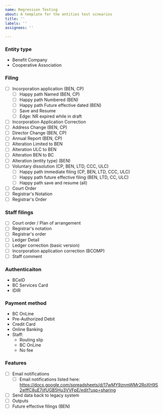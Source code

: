 ```yaml
---
name: Regression Testing
about: A template for the entities test scnearios
title: ''
labels: ''
assignees: ''

---
```


### Entity type
* Benefit Company
* Cooperative Association

### Filing
- [ ] Incorporation application (BEN, CP)
     - [ ] Happy path Named (BEN, CP)
     - [ ] Happy path Numbered (BEN)
     - [ ] Happy path Future effective dated (BEN)
     - [ ] Save and Resume
     - [ ] Edge: NR expired while in draft

- [ ] Incorporation Application Correction
- [ ] Address Change (BEN, CP)
- [ ] Director Change (BEN, CP)
- [ ] Annual Report (BEN, CP)
- [ ] Alteration Limited to BEN
- [ ] Alteration ULC to BEN
- [ ] Alteration BEN to BC
- [ ] Alteration (entity type) (BEN)
- [ ] Voluntary dissolution (CP, BEN, LTD, CCC, ULC)
     - [ ] Happy path immediate filing (CP, BEN, LTD, CCC, ULC)
     - [ ] Happy path future effective filing (BEN, LTD, CC, ULC)
     - [ ] Happy path save and resume (all)
- [ ] Court Order
- [ ] Registrar's Notation
- [ ] Registrar's Order

### Staff filings
- [ ] Court order / Plan of arrangement
- [ ] Registrar's notation
- [ ] Registrar's order
- [ ] Ledger Detail
- [ ] Ledger correction (basic version)
- [ ] Incorporation application correction (BCOMP)
- [ ] Staff comment

### Authenticaiton
* BCeID
* BC Services Card
* IDIR

### Payment method
* BC OnLine
* Pre-Authorized Debit
* Credit Card
* Online Banking
* Staff:
  * Routing slip
  * BC OnLine
  * No fee

### Features
- [ ] Email notifications
  - [ ] Email notifications listed here: https://docs.google.com/spreadsheets/d/17wMY9znmWMr2RoXH9S2elffC8uE7iifUGB5Hu3VVFpE/edit?usp=sharing
- [ ] Send data back to legacy system
- [ ] Outputs
- [ ] Future effective filings (BEN)
